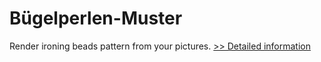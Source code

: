 # Bügelperlen-Muster
Render ironing beads pattern from your pictures.
[>> Detailed information](https://secure.shareit.com/shareit/product.html?productid=300611823&affiliateid=200057808)